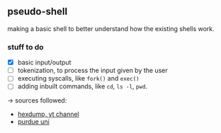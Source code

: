 ## pseudo-shell

making a basic shell to better understand how the existing shells work.

### stuff to do

- [x] basic input/output
- [ ] tokenization, to process the input given by the user
- [ ] executing syscalls, like `fork()` and `exec()`
- [ ] adding inbuilt commands, like `cd`, `ls -l`, `pwd`.

-> sources followed:

- [hexdump, yt channel](https://www.youtube.com/@hexdump1337)
- [purdue uni](https://www.cs.purdue.edu/homes/grr/SystemsProgrammingBook/Book/Chapter5-WritingYourOwnShell.pdf)
